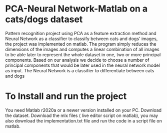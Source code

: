 # PCA-Neural Network-Matlab on a cats/dogs dataset
Pattern recognition project using PCA as a feature extraction method and Neural Network as a classifier to classify between cats and dogs' images, the project was implemented on matlab. The program simply reduces the dimensions of the images and computes a linear combination of all images to be able later to represent the whole dataset in one, two or more principal components. Based on our analysis we decide to choose a number of principal components that would be later used in the neural network model as input. The Neural Network is a classifier to differentiate between cats and dogs
# To Install and run the project
You need Matlab r2020a or a newer version installed on your PC.
Download the dataset.
Download the mlx files ( live editor script on matlab), you may also download the implementation.txt file and run the code in a script file on matlab.
